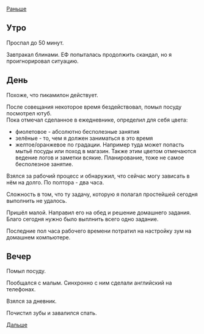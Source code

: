 [Раньше](2020.11.16.md)  
## Утро
Проспал до 50 минут.

Завтракал блинами. ЕФ попыталась продолжить скандал, но я проигнорировал ситуацию.
## День
Похоже, что пикамилон действует.

После совещания некоторое время бездействовал, помыл посуду посмотрел ютуб.  
Пока отмечал сделанное в ежедневнике, определил для себя цвета:
 - фиолетовое - абсолютно бесполезные занятия
 - зелёные - то, чем я должен заниматься в это время
 - желтое/оранжевое по градации. Например туда может попасть мытьё посуды или поход в магазин. Также этим цветом отмечаются ведение логов и заметки всякие. Планирование, тоже не самое бесполезное занятие.

Взялся за рабочий процесс и обнаружил, что сейчас могу зависать в нём на долго. По полтора - два часа.

Сложность в том, что ту задачу, которую я полагал простейшей сегодня выполнить не удалось.

Пришёл малой. Направил его на обед и решение домашнего задания. Благо сегодня нужно было выплнить всего одно задание.

Последние пол часа рабочего времени потратил на настройку зум на домашнем компьютере.
## Вечер
Помыл посуду. 

Пообщался с малым. Синхронно с ним сделали английский на телефонах.

Взялся за дневник.

Почистил зубы и завалился спать.

[Дальше](2020.11.18.md)
